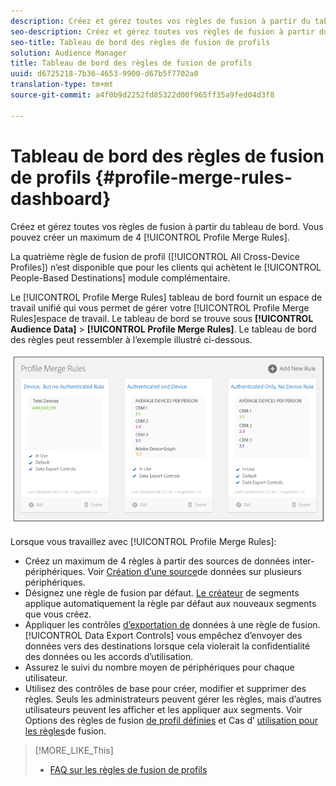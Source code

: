 ```yaml
---
description: Créez et gérez toutes vos règles de fusion à partir du tableau de bord. Vous pouvez créer un maximum de 4 règles de fusion de profils.
seo-description: Créez et gérez toutes vos règles de fusion à partir du tableau de bord. Vous pouvez créer un maximum de 4 règles de fusion de profils.
seo-title: Tableau de bord des règles de fusion de profils
solution: Audience Manager
title: Tableau de bord des règles de fusion de profils
uuid: d6725218-7b36-4653-9900-d67b5f7702a0
translation-type: tm+mt
source-git-commit: a4f0b9d2252fd85322d00f965ff35a9fed04d3f8

---
```



# Tableau de bord des règles de fusion de profils {#profile-merge-rules-dashboard}

Créez et gérez toutes vos règles de fusion à partir du tableau de bord. Vous pouvez créer un maximum de 4 [!UICONTROL Profile Merge Rules].

La quatrième règle de fusion de profil ([!UICONTROL All Cross-Device Profiles]) n’est disponible que pour les clients qui achètent le [!UICONTROL People-Based Destinations] module complémentaire.

Le [!UICONTROL Profile Merge Rules] tableau de bord fournit un espace de travail unifié qui vous permet de gérer votre [!UICONTROL Profile Merge Rules]espace de travail. Le tableau de bord se trouve sous **[!UICONTROL Audience Data]** &gt; **[!UICONTROL Profile Merge Rules]**. Le tableau de bord des règles peut ressembler à l’exemple illustré ci-dessous.

![](assets/profile-dashboard.png)

Lorsque vous travaillez avec [!UICONTROL Profile Merge Rules]:

* Créez un maximum de 4 règles à partir des sources de données inter-périphériques. Voir [Création d’une source](merge-rules-start.md#create-data-source)de données sur plusieurs périphériques.
* Désignez une règle de fusion par défaut. [Le créateur](../segments/segment-builder.md) de segments applique automatiquement la règle par défaut aux nouveaux segments que vous créez.
* Appliquer les contrôles [d’exportation de](../data-export-controls.md) données à une règle de fusion. [!UICONTROL Data Export Controls] vous empêchez d’envoyer des données vers des destinations lorsque cela violerait la confidentialité des données ou les accords d’utilisation.
* Assurez le suivi du nombre moyen de périphériques pour chaque utilisateur.
* Utilisez des contrôles de base pour créer, modifier et supprimer des règles. Seuls les administrateurs peuvent gérer les règles, mais d’autres utilisateurs peuvent les afficher et les appliquer aux segments. Voir Options des règles de fusion [de profil définies](merge-rule-definitions.md) et Cas d’ [utilisation pour les règles](merge-rule-targeting-options.md)de fusion.

>[!MORE_LIKE_This]
>
>* [FAQ sur les règles de fusion de profils](../../faq/faq-profile-merge.md)

